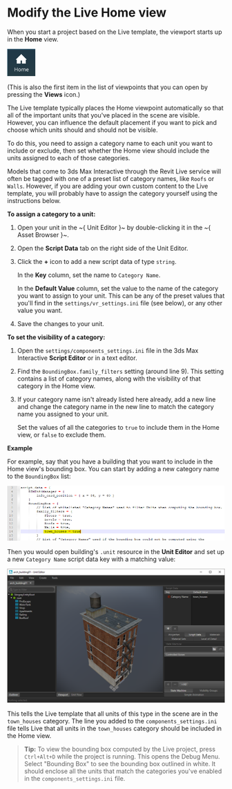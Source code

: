 # Modify the Live Home view

When you start a project based on the Live template, the viewport starts up in the **Home** view.

![Home view icon](../../images/live_home_view.png)

(This is also the first item in the list of viewpoints that you can open by pressing the **Views** icon.)

The Live template typically places the Home viewpoint automatically so that all of the important units that you've placed in the scene are visible. However, you can influence the default placement if you want to pick and choose which units should and should not be visible.

To do this, you need to assign a category name to each unit you want to include or exclude, then set whether the Home view should include the units assigned to each of those categories.

Models that come to 3ds Max Interactive through the Revit Live service will often be tagged with one of a preset list of category names, like `Roofs` or `Walls`. However, if you are adding your own custom content to the Live template, you will probably have to assign the category yourself using the instructions below.

**To assign a category to a unit:**

1.	Open your unit in the ~{ Unit Editor }~ by double-clicking it in the ~{ Asset Browser }~.

1.	Open the **Script Data** tab on the right side of the Unit Editor.

1.	Click the **+** icon to add a new script data of type `string`.

	In the **Key** column, set the name to `Category Name`.

	In the **Default Value** column, set the value to the name of the category you want to assign to your unit. This can be any of the preset values that you'll find in the `settings/vr_settings.ini` file (see below), or any other value you want.

1.	Save the changes to your unit.

**To set the visibility of a category:**

1.	Open the `settings/components_settings.ini` file in the 3ds Max Interactive **Script Editor** or in a text editor.

1.	Find the `BoundingBox.family_filters` setting (around line 9). This setting contains a list of category names, along with the visibility of that category in the Home view.

1.	If your category name isn't already listed here already, add a new line and change the category name in the new line to match the category name you assigned to your unit.

	Set the values of all the categories to `true` to include them in the Home view, or `false` to exclude them.

**Example**

For example, say that you have a building that you want to include in the Home view's bounding box. You can start by adding a new category name to the `BoundingBox` list:

![](../../images/live_bouding_box_whitelist.png)

Then you would open building's `.unit` resource in the **Unit Editor** and set up a new `Category Name` script data key with a matching value:

![](../../images/live_bbox_scriptdata.png)

This tells the Live template that all units of this type in the scene are in the `town_houses` category. The line you added to the `components_settings.ini` file tells Live that all units in the `town_houses` category should be included in the Home view.

>	**Tip:** To view the bounding box computed by the Live project, press `Ctrl+Alt+D` while the project is running. This opens the Debug Menu. Select "Bounding Box" to see the bounding box outlined in white. It should enclose all the units that match the categories you've enabled in the `components_settings.ini` file.
